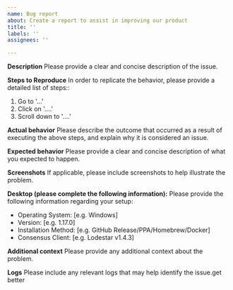```yaml
---
name: Bug report
about: Create a report to assist in improving our product
title: ''
labels: ''
assignees: ''

---
```


**Description**
Please provide a clear and concise description of the issue.

**Steps to Reproduce**
In order to replicate the behavior, please provide a detailed list of steps::
1. Go to '...'
2. Click on '....'
3. Scroll down to '....'

**Actual behavior**
Please describe the outcome that occurred as a result of executing the above steps, and explain why it is considered an issue.

**Expected behavior**
Please provide a clear and concise description of what you expected to happen.

**Screenshots**
If applicable, please include screenshots to help illustrate the problem.

**Desktop (please complete the following information):**
Please provide the following information regarding your setup:
 - Operating System: [e.g. Windows]
 - Version: [e.g. 1.17.0]
 - Installation Method: [e.g. GitHub Release/PPA/Homebrew/Docker]
 - Consensus Client: [e.g. Lodestar v1.4.3]

**Additional context**
Please provide any additional context about the problem.

**Logs**
Please include any relevant logs that may help identify the issue.get better
